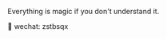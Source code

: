 Everything is magic if you don't understand it.

📌 wechat: zstbsqx

<!---
chengji-ponyai/chengji-ponyai is a ✨ special ✨ repository because its `README.md` (this file) appears on your GitHub profile.
You can click the Preview link to take a look at your changes.
--->
